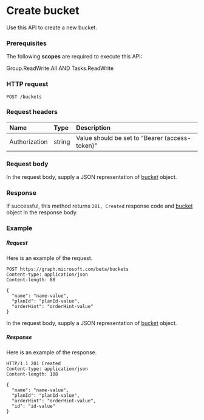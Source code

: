# Create bucket

Use this API to create a new bucket.
### Prerequisites
The following **scopes** are required to execute this API: 

Group.ReadWrite.All AND Tasks.ReadWrite

### HTTP request
<!-- { "blockType": "ignored" } -->
```http
POST /buckets

```
### Request headers
| Name       | Type | Description|
|:---------------|:--------|:----------|
| Authorization  | string  | Value should be set to "Bearer (access-token)" |

### Request body
In the request body, supply a JSON representation of [bucket](../resources/bucket.md) object.


### Response
If successful, this method returns `201, Created` response code and [bucket](../resources/bucket.md) object in the response body.

### Example
##### Request
Here is an example of the request.
<!-- {
  "blockType": "request",
  "name": "create_bucket_from_buckets"
}-->
```http
POST https://graph.microsoft.com/beta/buckets
Content-type: application/json
Content-length: 88

{
  "name": "name-value",
  "planId": "planId-value",
  "orderHint": "orderHint-value"
}
```
In the request body, supply a JSON representation of [bucket](../resources/bucket.md) object.
##### Response
Here is an example of the response. 
<!-- {
  "blockType": "response",
  "truncated": true,
  "@odata.type": "microsoft.graph.bucket"
} -->
```http
HTTP/1.1 201 Created
Content-type: application/json
Content-length: 108

{
  "name": "name-value",
  "planId": "planId-value",
  "orderHint": "orderHint-value",
  "id": "id-value"
}
```

<!-- uuid: 8fcb5dbc-d5aa-4681-8e31-b001d5168d79
2015-10-25 14:57:30 UTC -->
<!-- {
  "type": "#page.annotation",
  "description": "Create bucket",
  "keywords": "",
  "section": "documentation",
  "tocPath": ""
}-->